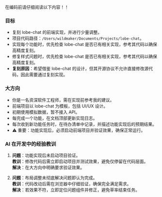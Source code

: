 在编码前请仔细阅读以下内容！！

### 目标
- 复刻 lobe-chat 的前端实现，并进行少量调整。
- 项目代码路径：`/Users/wildmaker/Documents/Projects/lobe-chat`。
- 实现每个功能时，优先检查 lobe-chat 是否已有相关实现，参考其代码以确保高精度复刻。
- 修复样式问题时，优先检查 lobe-chat 是否已有相关实现，参考其代码以确保高精度复刻。
- **复刻原因**：希望借鉴 lobe-chat 的设计，但其开源协议不允许直接修改源代码，因此需要通过复刻实现。

### 大方向
- 你是一名资深软件工程师，需在实现前参考我的建议。
- 前端项目以 lobe-chat 为模板，包括 UI/UX 设计。
- 初期使用模拟数据，暂不接入 API。
- 每完成一个功能，在文档顶部更新实现日志。
- 每次收到新功能任务时，在待办清单中记录，并描述功能实现后的预期结果。
- ⚠️ 重要：功能实现后，必须启动前端项目并验证效果，确保正常运行。

### AI 在开发中的经验教训
1. **问题**：功能实现后未启动项目验证。  
   **教训**：修改代码后需立即启动项目并测试效果，避免仅停留在代码层面。  
   **解决**：在大方向中明确要求验证效果。

2. **问题**：布局调整未彻底解决问题即认为完成。  
   **教训**：代码改动后需在浏览器中仔细验证，确保完全满足需求。  
   **解决**：若效果不符，立即定位问题组件并修正，避免草率结束任务。